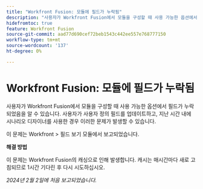```yaml
---
title: "Workfront Fusion: 모듈에 필드가 누락됨"
description: "사용자가 Workfront Fusion에서 모듈을 구성할 때 사용 가능한 옵션에서 필드가 누락되었음을 알 수 있습니다. 사용자가 사용자 정의 필드를 업데이트하고 지난 시간 내에 시나리오 디자이너를 사용한 경우 이러한 문제가 발생할 수 있습니다."
hidefromtoc: true
feature: Workfront Fusion
source-git-commit: aad77d690cef72beb1543c442ee557e768777150
workflow-type: tm+mt
source-wordcount: '137'
ht-degree: 0%

---
```



# Workfront Fusion: 모듈에 필드가 누락됨

사용자가 Workfront Fusion에서 모듈을 구성할 때 사용 가능한 옵션에서 필드가 누락되었음을 알 수 있습니다. 사용자가 사용자 정의 필드를 업데이트하고, 지난 시간 내에 시나리오 디자이너를 사용한 경우 이러한 문제가 발생할 수 있습니다.

이 문제는 Workfront > 필드 보기 모듈에서 보고되었습니다.

**해결 방법**

이 문제는 Workfront Fusion의 캐싱으로 인해 발생합니다. 캐시는 매시간마다 새로 고침되므로 1시간 기다린 후 다시 시도하십시오.

_2024년 2월 2일에 처음 보고되었습니다._
